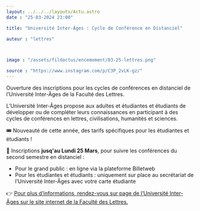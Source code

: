 ```yaml
---
layout: ../../../layouts/Actu.astro
date : "25-03-2024 23:00"

title: "Université Inter-Âges : Cycle de Conférence en Distanciel"

auteur : "lettres" 



image : "/assets/fildactus/encemoment/03-25-lettres.png"

source : "https://www.instagram.com/p/C3P_2vLK-gz/"
---
```


Ouverture des inscriptions pour les cycles de conférences en distanciel de l’Université Inter-Âges de la Faculté des Lettres.

L’Université Inter-Âges propose aux adultes et étudiantes et étudiants de développer ou de compléter leurs connaissances en participant à des cycles de conférences en lettres, civilisations, humanités et sciences.

🎟️ Nouveauté de cette année, des tarifs spécifiques pour les étudiantes et étudiants !

📝 Inscriptions __jusq'au Lundi 25 Mars__, pour suivre les conférences du second semestre en distanciel :  
- Pour le grand public : en ligne via la plateforme Billetweb  
- Pour les étudiantes et étudiants : uniquement sur place au secrétariat de l’Université Inter-Âges avec votre carte étudiante

👉 [Pour plus d’informations, rendez-vous sur page de l’Université Inter-Âges sur le site internet de la Faculté des Lettres.](https://lettres.sorbonne-universite.fr/formation/formation-tout-au-long-de-la-vie/universite-inter-ages)